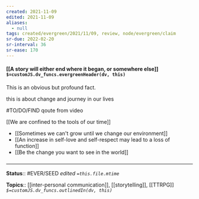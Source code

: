 ```yaml
---
created: 2021-11-09 
edited: 2021-11-09
aliases:
  - null
tags: created/evergreen/2021/11/09, review, node/evergreen/claim
sr-due: 2022-02-20
sr-interval: 36
sr-ease: 170
---
```


#### [[A story will either end where it began, or somewhere else]] `$=customJS.dv_funcs.evergreenHeader(dv, this)`

This is an obvious but profound fact.

this is about change and journey in our lives

#TO/DO/FIND qoute from video 

[[We are confined to the tools of our time]] 
- [[Sometimes we can't grow until we change our environment]]
- [[An increase in self-love and self-respect may lead to a loss of function]]
- [[Be the change you want to see in the world]]

### <hr class="footnote"/>

**Status**:: #EVER/SEED
*edited `=this.file.mtime`*

**Topics**:: [[inter-personal communication]], [[storytelling]], [[TTRPG]]
*`$=customJS.dv_funcs.outlinedIn(dv, this)`*
